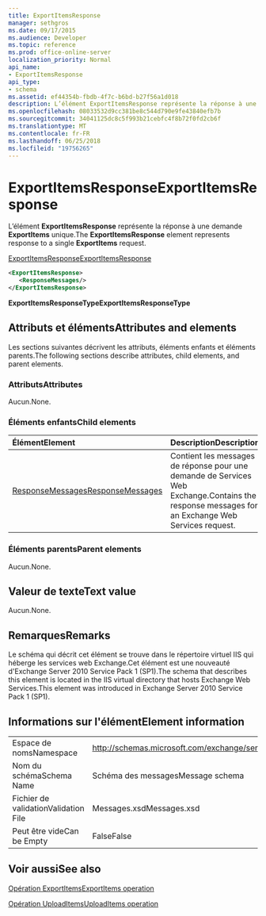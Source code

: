 ```yaml
---
title: ExportItemsResponse
manager: sethgros
ms.date: 09/17/2015
ms.audience: Developer
ms.topic: reference
ms.prod: office-online-server
localization_priority: Normal
api_name:
- ExportItemsResponse
api_type:
- schema
ms.assetid: ef44354b-fbdb-4f7c-b6bd-b27f56a1d018
description: L’élément ExportItemsResponse représente la réponse à une demande ExportItems unique.
ms.openlocfilehash: 08033532d9cc381be8c544d790e9fe43840efb7b
ms.sourcegitcommit: 34041125dc8c5f993b21cebfc4f8b72f0fd2cb6f
ms.translationtype: MT
ms.contentlocale: fr-FR
ms.lasthandoff: 06/25/2018
ms.locfileid: "19756265"
---
```

# <a name="exportitemsresponse"></a><span data-ttu-id="557fe-103">ExportItemsResponse</span><span class="sxs-lookup"><span data-stu-id="557fe-103">ExportItemsResponse</span></span>

<span data-ttu-id="557fe-104">L’élément **ExportItemsResponse** représente la réponse à une demande **ExportItems** unique.</span><span class="sxs-lookup"><span data-stu-id="557fe-104">The **ExportItemsResponse** element represents response to a single **ExportItems** request.</span></span> 
  
[<span data-ttu-id="557fe-105">ExportItemsResponse</span><span class="sxs-lookup"><span data-stu-id="557fe-105">ExportItemsResponse</span></span>](exportitemsresponse.md)
  
```XML
<ExportItemsResponse>
   <ResponseMessages/>
</ExportItemsResponse>
```

 <span data-ttu-id="557fe-106">**ExportItemsResponseType**</span><span class="sxs-lookup"><span data-stu-id="557fe-106">**ExportItemsResponseType**</span></span>
## <a name="attributes-and-elements"></a><span data-ttu-id="557fe-107">Attributs et éléments</span><span class="sxs-lookup"><span data-stu-id="557fe-107">Attributes and elements</span></span>

<span data-ttu-id="557fe-108">Les sections suivantes décrivent les attributs, éléments enfants et éléments parents.</span><span class="sxs-lookup"><span data-stu-id="557fe-108">The following sections describe attributes, child elements, and parent elements.</span></span>
  
### <a name="attributes"></a><span data-ttu-id="557fe-109">Attributs</span><span class="sxs-lookup"><span data-stu-id="557fe-109">Attributes</span></span>

<span data-ttu-id="557fe-110">Aucun.</span><span class="sxs-lookup"><span data-stu-id="557fe-110">None.</span></span>
  
### <a name="child-elements"></a><span data-ttu-id="557fe-111">Éléments enfants</span><span class="sxs-lookup"><span data-stu-id="557fe-111">Child elements</span></span>

|<span data-ttu-id="557fe-112">**Élément**</span><span class="sxs-lookup"><span data-stu-id="557fe-112">**Element**</span></span>|<span data-ttu-id="557fe-113">**Description**</span><span class="sxs-lookup"><span data-stu-id="557fe-113">**Description**</span></span>|
|:-----|:-----|
|[<span data-ttu-id="557fe-114">ResponseMessages</span><span class="sxs-lookup"><span data-stu-id="557fe-114">ResponseMessages</span></span>](responsemessages.md) <br/> |<span data-ttu-id="557fe-115">Contient les messages de réponse pour une demande de Services Web Exchange.</span><span class="sxs-lookup"><span data-stu-id="557fe-115">Contains the response messages for an Exchange Web Services request.</span></span>  <br/> |
   
### <a name="parent-elements"></a><span data-ttu-id="557fe-116">Éléments parents</span><span class="sxs-lookup"><span data-stu-id="557fe-116">Parent elements</span></span>

<span data-ttu-id="557fe-117">Aucun.</span><span class="sxs-lookup"><span data-stu-id="557fe-117">None.</span></span>
  
## <a name="text-value"></a><span data-ttu-id="557fe-118">Valeur de texte</span><span class="sxs-lookup"><span data-stu-id="557fe-118">Text value</span></span>

<span data-ttu-id="557fe-119">Aucun.</span><span class="sxs-lookup"><span data-stu-id="557fe-119">None.</span></span>
  
## <a name="remarks"></a><span data-ttu-id="557fe-120">Remarques</span><span class="sxs-lookup"><span data-stu-id="557fe-120">Remarks</span></span>

<span data-ttu-id="557fe-121">Le schéma qui décrit cet élément se trouve dans le répertoire virtuel IIS qui héberge les services web Exchange.Cet élément est une nouveauté d'Exchange Server 2010 Service Pack 1 (SP1).</span><span class="sxs-lookup"><span data-stu-id="557fe-121">The schema that describes this element is located in the IIS virtual directory that hosts Exchange Web Services.This element was introduced in Exchange Server 2010 Service Pack 1 (SP1).</span></span>
  
## <a name="element-information"></a><span data-ttu-id="557fe-122">Informations sur l'élément</span><span class="sxs-lookup"><span data-stu-id="557fe-122">Element information</span></span>

|||
|:-----|:-----|
|<span data-ttu-id="557fe-123">Espace de noms</span><span class="sxs-lookup"><span data-stu-id="557fe-123">Namespace</span></span>  <br/> |http://schemas.microsoft.com/exchange/services/2006/messages  <br/> |
|<span data-ttu-id="557fe-124">Nom du schéma</span><span class="sxs-lookup"><span data-stu-id="557fe-124">Schema Name</span></span>  <br/> |<span data-ttu-id="557fe-125">Schéma des messages</span><span class="sxs-lookup"><span data-stu-id="557fe-125">Message schema</span></span>  <br/> |
|<span data-ttu-id="557fe-126">Fichier de validation</span><span class="sxs-lookup"><span data-stu-id="557fe-126">Validation File</span></span>  <br/> |<span data-ttu-id="557fe-127">Messages.xsd</span><span class="sxs-lookup"><span data-stu-id="557fe-127">Messages.xsd</span></span>  <br/> |
|<span data-ttu-id="557fe-128">Peut être vide</span><span class="sxs-lookup"><span data-stu-id="557fe-128">Can be Empty</span></span>  <br/> |<span data-ttu-id="557fe-129">False</span><span class="sxs-lookup"><span data-stu-id="557fe-129">False</span></span>  <br/> |
   
## <a name="see-also"></a><span data-ttu-id="557fe-130">Voir aussi</span><span class="sxs-lookup"><span data-stu-id="557fe-130">See also</span></span>



[<span data-ttu-id="557fe-131">Opération ExportItems</span><span class="sxs-lookup"><span data-stu-id="557fe-131">ExportItems operation</span></span>](exportitems-operation.md)
  
[<span data-ttu-id="557fe-132">Opération UploadItems</span><span class="sxs-lookup"><span data-stu-id="557fe-132">UploadItems operation</span></span>](uploaditems-operation.md)

